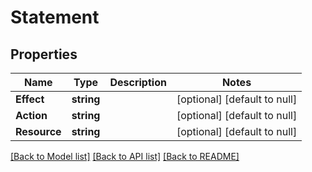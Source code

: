 # Statement

## Properties
Name | Type | Description | Notes
------------ | ------------- | ------------- | -------------
**Effect** | **string** |  | [optional] [default to null]
**Action** | **string** |  | [optional] [default to null]
**Resource** | **string** |  | [optional] [default to null]

[[Back to Model list]](../README.md#documentation-for-models) [[Back to API list]](../README.md#documentation-for-api-endpoints) [[Back to README]](../README.md)


